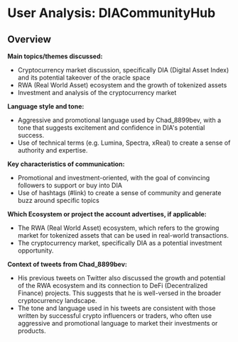 # User Analysis: DIACommunityHub

## Overview

**Main topics/themes discussed:**

* Cryptocurrency market discussion, specifically DIA (Digital Asset Index) and its potential takeover of the oracle space
* RWA (Real World Asset) ecosystem and the growth of tokenized assets
* Investment and analysis of the cryptocurrency market

**Language style and tone:**

* Aggressive and promotional language used by Chad_8899bev, with a tone that suggests excitement and confidence in DIA's potential success.
* Use of technical terms (e.g. Lumina, Spectra, xReal) to create a sense of authority and expertise.

**Key characteristics of communication:**

* Promotional and investment-oriented, with the goal of convincing followers to support or buy into DIA
* Use of hashtags (#link) to create a sense of community and generate buzz around specific topics

**Which Ecosystem or project the account advertises, if applicable:**

* The RWA (Real World Asset) ecosystem, which refers to the growing market for tokenized assets that can be used in real-world transactions.
* The cryptocurrency market, specifically DIA as a potential investment opportunity.

**Context of tweets from Chad_8899bev:**

* His previous tweets on Twitter also discussed the growth and potential of the RWA ecosystem and its connection to DeFi (Decentralized Finance) projects. This suggests that he is well-versed in the broader cryptocurrency landscape.
* The tone and language used in his tweets are consistent with those written by successful crypto influencers or traders, who often use aggressive and promotional language to market their investments or products.